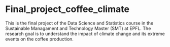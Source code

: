 # Final_project_coffee_climate
This is the final project of the Data Science and Statistics course in the Sustainable Managament and Technology Master (SMT) at EPFL. The research goal is to understand the impact of climate change and its extreme events on the coffee production. 
